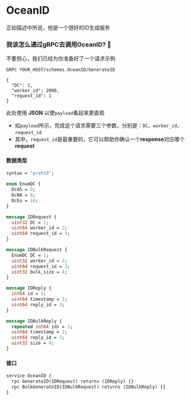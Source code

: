 # OceanID

正如描述中所说，他是一个很好的ID生成服务

### 我该怎么通过gRPC去调用OceanID? 🤔

不要担心，我们已经为你准备好了一个请求示例
```http request
GRPC YOUR_HOST/schemes.OceanID/GenerateID

{
  "DC": 1,
  "worker_id": 2000,
  "request_id": 1
}
```

此处使用 **JSON** 以使`payload`看起来更直观

- 如`payload`所示，完成这个请求需要三个参数，分别是：`DC`、`worker_id`、`request_id`
- 其中，`request_id`是最重要的，它可以帮助你确认一个**response**对应哪个**request**

#### 数据类型
```protobuf
syntax = "proto3";

enum EnumDC {
  DcAS = 0;
  DcNA = 8;
  DcEu = 16;
}

message IDRequest {
  uint32 DC = 1;
  uint64 worker_id = 2;
  uint64 request_id = 3;
}

message IDBulkRequest {
  EnumDC DC = 1;
  uint32 worker_id = 2;
  uint64 request_id = 3;
  uint32 bulk_size = 4;
}

message IDReply {
  int64 id = 1;
  uint64 timestamp = 2;
  uint64 reply_id = 3;
}

message IDBulkReply {
  repeated int64 ids = 1;
  uint64 timestamp = 2;
  uint64 reply_id = 3;
  uint32 size = 4;
}
```

#### 接口
```protobuf
service OceanID {
  rpc GenerateID(IDRequest) returns (IDReply) {}
  rpc BulkGenerateID(IDBulkRequest) returns (IDBulkReply) {}
}
```